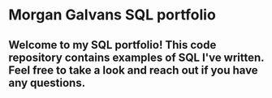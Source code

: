 # Morgan Galvans SQL portfolio

## Welcome to my SQL portfolio! This code repository contains examples of SQL I've written. Feel free to take a look and reach out if you have any questions.
